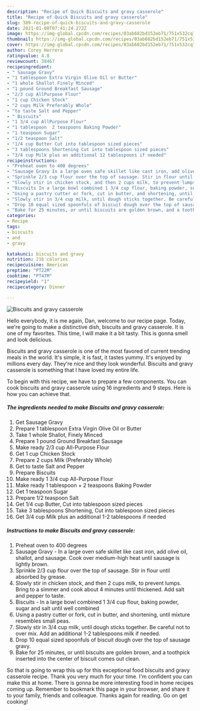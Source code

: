 ```yaml
---
description: "Recipe of Quick Biscuits and gravy casserole"
title: "Recipe of Quick Biscuits and gravy casserole"
slug: 389-recipe-of-quick-biscuits-and-gravy-casserole
date: 2021-01-08T07:41:24.272Z
image: https://img-global.cpcdn.com/recipes/03ab682bd152eb71/751x532cq70/biscuits-and-gravy-casserole-recipe-main-photo.jpg
thumbnail: https://img-global.cpcdn.com/recipes/03ab682bd152eb71/751x532cq70/biscuits-and-gravy-casserole-recipe-main-photo.jpg
cover: https://img-global.cpcdn.com/recipes/03ab682bd152eb71/751x532cq70/biscuits-and-gravy-casserole-recipe-main-photo.jpg
author: Corey Herrera
ratingvalue: 4.8
reviewcount: 38467
recipeingredient:
- " Sausage Gravy"
- "1 tablespoon Extra Virgin Olive Oil or Butter"
- "1 whole Shallot Finely Minced"
- "1 pound Ground Breakfast Sausage"
- "2/3 cup AllPurpose Flour"
- "1 cup Chicken Stock"
- "2 cups Milk Preferably Whole"
- "to taste Salt and Pepper"
- " Biscuits"
- "1 3/4 cup AllPurpose Flour"
- "1 tablespoon  2 teaspoons Baking Powder"
- "1 teaspoon Sugar"
- "1/2 teaspoon Salt"
- "1/4 cup Butter Cut into tablespoon sized pieces"
- "3 tablespoons Shortening Cut into tablespoon sized pieces"
- "3/4 cup Milk plus an additional 12 tablespoons if needed"
recipeinstructions:
- "Preheat oven to 400 degrees"
- "Sausage Gravy In a large oven safe skillet like cast iron, add olive oil, shallot, and sausage. Cook over medium-high heat until sausage is lightly brown."
- "Sprinkle 2/3 cup flour over the top of sausage. Stir in flour until absorbed by grease."
- "Slowly stir in chicken stock, and then 2 cups milk, to prevent lumps. Bring to a simmer and cook about 4 minutes until thickened. Add salt and pepper to taste."
- "Biscuits In a large bowl combined 1 3/4 cup flour, baking powder, sugar and salt until well combined"
- "Using a pastry cutter or fork, cut in butter, and shortening, until mixture resembles small peas."
- "Slowly stir in 3/4 cup milk, until dough sticks together. Be careful not to over mix. Add an additional 1-2 tablespoons milk if needed."
- "Drop 10 equal sized spoonfuls of biscuit dough over the top of sausage gravy."
- "Bake for 25 minutes, or until biscuits are golden brown, and a toothpick inserted into the center of biscuit comes out clean."
categories:
- Recipe
tags:
- biscuits
- and
- gravy

katakunci: biscuits and gravy 
nutrition: 216 calories
recipecuisine: American
preptime: "PT22M"
cooktime: "PT47M"
recipeyield: "1"
recipecategory: Dinner

---
```



![Biscuits and gravy casserole](https://img-global.cpcdn.com/recipes/03ab682bd152eb71/751x532cq70/biscuits-and-gravy-casserole-recipe-main-photo.jpg)

Hello everybody, it is me again, Dan, welcome to our recipe page. Today, we're going to make a distinctive dish, biscuits and gravy casserole. It is one of my favorites. This time, I will make it a bit tasty. This is gonna smell and look delicious.



Biscuits and gravy casserole is one of the most favored of current trending meals in the world. It's simple, it is fast, it tastes yummy. It's enjoyed by millions every day. They're nice and they look wonderful. Biscuits and gravy casserole is something that I have loved my entire life.


To begin with this recipe, we have to prepare a few components. You can cook biscuits and gravy casserole using 16 ingredients and 9 steps. Here is how you can achieve that.

<!--inarticleads1-->

##### The ingredients needed to make Biscuits and gravy casserole:

1. Get  Sausage Gravy
1. Prepare 1 tablespoon Extra Virgin Olive Oil or Butter
1. Take 1 whole Shallot, Finely Minced
1. Prepare 1 pound Ground Breakfast Sausage
1. Make ready 2/3 cup All-Purpose Flour
1. Get 1 cup Chicken Stock
1. Prepare 2 cups Milk (Preferably Whole)
1. Get to taste Salt and Pepper
1. Prepare  Biscuits
1. Make ready 1 3/4 cup All-Purpose Flour
1. Make ready 1 tablespoon + 2 teaspoons Baking Powder
1. Get 1 teaspoon Sugar
1. Prepare 1/2 teaspoon Salt
1. Get 1/4 cup Butter, Cut into tablespoon sized pieces
1. Take 3 tablespoons Shortening, Cut into tablespoon sized pieces
1. Get 3/4 cup Milk plus an additional 1-2 tablespoons if needed




<!--inarticleads2-->

##### Instructions to make Biscuits and gravy casserole:

1. Preheat oven to 400 degrees
1. Sausage Gravy - In a large oven safe skillet like cast iron, add olive oil, shallot, and sausage. Cook over medium-high heat until sausage is lightly brown.
1. Sprinkle 2/3 cup flour over the top of sausage. Stir in flour until absorbed by grease.
1. Slowly stir in chicken stock, and then 2 cups milk, to prevent lumps. Bring to a simmer and cook about 4 minutes until thickened. Add salt and pepper to taste.
1. Biscuits - In a large bowl combined 1 3/4 cup flour, baking powder, sugar and salt until well combined
1. Using a pastry cutter or fork, cut in butter, and shortening, until mixture resembles small peas.
1. Slowly stir in 3/4 cup milk, until dough sticks together. Be careful not to over mix. Add an additional 1-2 tablespoons milk if needed.
1. Drop 10 equal sized spoonfuls of biscuit dough over the top of sausage gravy.
1. Bake for 25 minutes, or until biscuits are golden brown, and a toothpick inserted into the center of biscuit comes out clean.




So that is going to wrap this up for this exceptional food biscuits and gravy casserole recipe. Thank you very much for your time. I'm confident you can make this at home. There is gonna be more interesting food in home recipes coming up. Remember to bookmark this page in your browser, and share it to your family, friends and colleague. Thanks again for reading. Go on get cooking!
